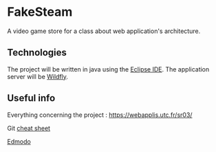 # FakeSteam
A video game store for a class about web application's architecture.


## Technologies
The project will be written in java using the [Eclipse IDE](https://eclipse.org/). The application server will be [Wildfly](wildfly.org).


## Useful info

Everything concerning the project : https://webapplis.utc.fr/sr03/

Git [cheat sheet](https://services.github.com/on-demand/downloads/github-git-cheat-sheet.pdf)

[Edmodo](https://www.edmodo.com/home)
